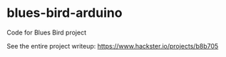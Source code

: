 # blues-bird-arduino
Code for Blues Bird project

See the entire project writeup: https://www.hackster.io/projects/b8b705